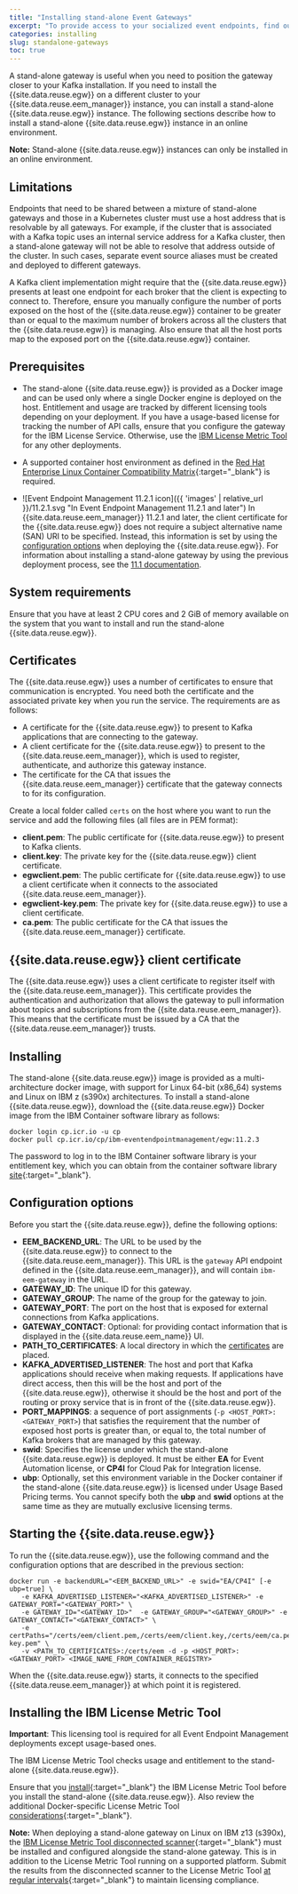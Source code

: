 ```yaml
---
title: "Installing stand-alone Event Gateways"
excerpt: "To provide access to your socialized event endpoints, find out how to install and configure stand-alone Event Gateways outside your cluster, for example, to place it closer to your Kafka deployment."
categories: installing
slug: standalone-gateways
toc: true
---
```


A stand-alone gateway is useful when you need to position the gateway closer to your Kafka installation. If you need to install the {{site.data.reuse.egw}} on a different cluster to your {{site.data.reuse.eem_manager}} instance, you can install a stand-alone {{site.data.reuse.egw}} instance. The following sections describe how to install a stand-alone {{site.data.reuse.egw}} instance in an online environment.

**Note:** Stand-alone {{site.data.reuse.egw}} instances can only be installed in an online environment.



## Limitations
Endpoints that need to be shared between a mixture of stand-alone gateways and those in a Kubernetes cluster must use a host address that is resolvable by all gateways. For example, if the cluster that is associated with a Kafka topic uses an internal service address for a Kafka cluster, then a stand-alone gateway will not be able to resolve that address outside of the cluster. In such cases, separate event source aliases must be created and deployed to different gateways.

A Kafka client implementation might require that the {{site.data.reuse.egw}} presents at least one endpoint for each broker that the client is expecting to connect to. Therefore, ensure you manually configure the number of ports exposed on the host of the {{site.data.reuse.egw}} container to be greater than or equal to the maximum number of brokers across all the clusters that the {{site.data.reuse.egw}} is managing. Also ensure that all the host ports map to the exposed port on the {{site.data.reuse.egw}} container.

## Prerequisites

- The stand-alone {{site.data.reuse.egw}} is provided as a Docker image and can be used only where a single Docker engine is deployed on the host. Entitlement and usage are tracked by different licensing tools depending on your deployment. If you have a usage-based license for tracking the number of API calls, ensure that you configure the gateway for the IBM License Service. Otherwise, use the [IBM License Metric Tool](#installing-the-ibm-license-metric-tool) for any other deployments.

- A supported container host environment as defined in the [Red Hat Enterprise Linux Container Compatibility Matrix](https://access.redhat.com/support/policy/rhel-container-compatibility){:target="_blank"} is required.

- ![Event Endpoint Management 11.2.1 icon]({{ 'images' | relative_url }}/11.2.1.svg "In Event Endpoint Management 11.2.1 and later") In {{site.data.reuse.eem_manager}} 11.2.1 and later, the client certificate for the {{site.data.reuse.egw}} does not require a subject alternative name (SAN) URI to be specified. Instead, this information is set by using the [configuration options](#configuration-options) when deploying the {{site.data.reuse.egw}}. For information about installing a stand-alone gateway by using the previous deployment process, see the [11.1 documentation](../../eem_11.1/installing/standalone-gateways).

## System requirements

Ensure that you have at least 2 CPU cores and 2 GiB of memory available on the system that you want to install and run the stand-alone {{site.data.reuse.egw}}.

## Certificates

The {{site.data.reuse.egw}} uses a number of certificates to ensure that communication is encrypted. You need both the certificate and the associated private key when you run the service. The requirements are as follows:

- A certificate for the {{site.data.reuse.egw}} to present to Kafka applications that are connecting to the gateway.
- A client certificate for the {{site.data.reuse.egw}} to present to the {{site.data.reuse.eem_manager}}, which is used to register, authenticate, and authorize this gateway instance.
- The certificate for the CA that issues the {{site.data.reuse.eem_manager}} certificate that the gateway connects to for its configuration.

Create a local folder called `certs` on the host where you want to run the service and add the following files (all files are in PEM format):

- **client.pem**: The public certificate for {{site.data.reuse.egw}} to present to Kafka clients.
- **client.key**: The private key for the {{site.data.reuse.egw}} client certificate.
- **egwclient.pem**: The public certificate for {{site.data.reuse.egw}} to use a client certificate when it connects to the associated {{site.data.reuse.eem_manager}}.
- **egwclient-key.pem**: The private key for {{site.data.reuse.egw}} to use a client certificate.
- **ca.pem**: The public certificate for the CA that issues the {{site.data.reuse.eem_manager}} certificate.

## {{site.data.reuse.egw}} client certificate

The {{site.data.reuse.egw}} uses a client certificate to register itself with the {{site.data.reuse.eem_manager}}. This certificate provides the authentication and authorization that allows the gateway to pull information about topics and subscriptions from the {{site.data.reuse.eem_manager}}. This means that the certificate must be issued by a CA that the {{site.data.reuse.eem_manager}} trusts.

## Installing

The stand-alone {{site.data.reuse.egw}} image is provided as a multi-architecture docker image, with support for Linux 64-bit (x86_64) systems and Linux on IBM z (s390x) architectures. To install a stand-alone {{site.data.reuse.egw}}, download the {{site.data.reuse.egw}} Docker image from the IBM Container software library as follows:

```shell
docker login cp.icr.io -u cp
docker pull cp.icr.io/cp/ibm-eventendpointmanagement/egw:11.2.3
```

The password to log in to the IBM Container software library is your entitlement key, which you can obtain from the container software library [site](https://myibm.ibm.com/products-services/containerlibrary){:target="_blank"}.

## Configuration options

Before you start the {{site.data.reuse.egw}}, define the following options:

- **EEM_BACKEND_URL**: The URL to be used by the {{site.data.reuse.egw}} to connect to the {{site.data.reuse.eem_manager}}. This URL is the `gateway` API endpoint defined in the {{site.data.reuse.eem_manager}}, and will contain `ibm-eem-gateway` in the URL.
- **GATEWAY_ID**: The unique ID for this gateway.
- **GATEWAY_GROUP**: The name of the group for the gateway to join.
- **GATEWAY_PORT**: The port on the host that is exposed for external connections from Kafka applications.
- **GATEWAY_CONTACT**: Optional: for providing contact information that is displayed in the {{site.data.reuse.eem_name}} UI.
- **PATH_TO_CERTIFICATES**: A local directory in which the [certificates](#certificates) are placed.
- **KAFKA_ADVERTISED_LISTENER**: The host and port that Kafka applications should receive when making requests. If applications have direct access, then this will be the host and port of the {{site.data.reuse.egw}}, otherwise it should be the host and port of the routing or proxy service that is in front of the {{site.data.reuse.egw}}.
- **PORT_MAPPINGS**: a sequence of port assignments (`-p <HOST_PORT>:<GATEWAY_PORT>`) that satisfies the requirement that the number of exposed host ports is greater than, or equal to, the total number of Kafka brokers that are managed by this gateway.
- **swid**: Specifies the license under which the stand-alone {{site.data.reuse.egw}} is deployed. It must be either **EA** for Event Automation license, or **CP4I** for Cloud Pak for Integration license.
- **ubp**: Optionally, set this environment variable in the Docker container if the stand-alone {{site.data.reuse.egw}} is licensed under Usage Based Pricing terms. You cannot specify both the **ubp** and **swid** options at the same time as they are mutually exclusive licensing terms.

## Starting the {{site.data.reuse.egw}}

To run the {{site.data.reuse.egw}}, use the following command and the configuration options that are described in the previous section:

```shell
docker run -e backendURL="<EEM_BACKEND_URL>" -e swid="EA/CP4I" [-e ubp=true] \
   -e KAFKA_ADVERTISED_LISTENER="<KAFKA_ADVERTISED_LISTENER>" -e GATEWAY_PORT="<GATEWAY_PORT>" \
   -e GATEWAY_ID="<GATEWAY_ID>"  -e GATEWAY_GROUP="<GATEWAY_GROUP>" -e GATEWAY_CONTACT="<GATEWAY_CONTACT>" \
   -e certPaths="/certs/eem/client.pem,/certs/eem/client.key,/certs/eem/ca.pem,/certs/eem/egwclient.pem,/certs/eem/egwclient-key.pem" \
   -v <PATH_TO_CERTIFICATES>:/certs/eem -d -p <HOST_PORT>:<GATEWAY_PORT> <IMAGE_NAME_FROM_CONTAINER_REGISTRY>
```

When the {{site.data.reuse.egw}} starts, it connects to the specified {{site.data.reuse.eem_manager}} at which point it is registered. 

## Installing the IBM License Metric Tool

**Important**: This licensing tool is required for all Event Endpoint Management deployments except usage-based ones.

The IBM License Metric Tool checks usage and entitlement to the stand-alone {{site.data.reuse.egw}}.

Ensure that you [install](https://www.ibm.com/docs/en/license-metric-tool?topic=tool-installing){:target="_blank"} the IBM License Metric Tool before you install the stand-alone {{site.data.reuse.egw}}. Also review the additional Docker-specific License Metric Tool [considerations](https://www.ibm.com/docs/en/license-metric-tool?topic=configuration-discovering-software-in-docker-containers){:target="_blank"}.

**Note:** When deploying a stand-alone gateway on Linux on IBM z13 (s390x), the [IBM License Metric Tool disconnected scanner](https://www.ibm.com/docs/en/license-metric-tool?topic=installing-disconnected-scanners-ansible-lite){:target="_blank"} must be installed and configured alongside the stand-alone gateway. This is in addition to the License Metric Tool running on a supported platform. Submit the results from the disconnected scanner to the License Metric Tool [at regular intervals](https://www.ibm.com/docs/en/license-metric-tool?topic=installing-license-metric-tool-lite-end-end-checklist){:target="_blank"} to maintain licensing compliance.